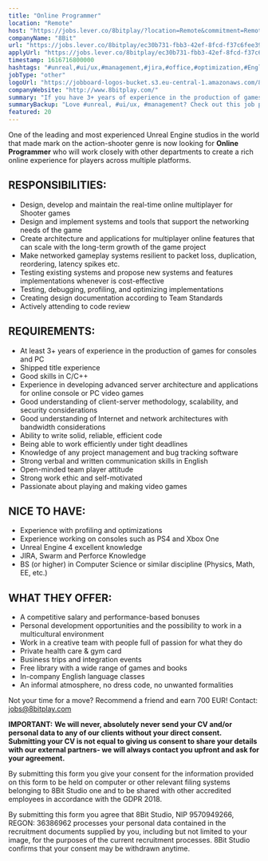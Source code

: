 ```yaml
---
title: "Online Programmer"
location: "Remote"
host: "https://jobs.lever.co/8bitplay/?location=Remote&commitment=Remote"
companyName: "8Bit"
url: "https://jobs.lever.co/8bitplay/ec30b731-fbb3-42ef-8fcd-f37c6fee3988"
applyUrl: "https://jobs.lever.co/8bitplay/ec30b731-fbb3-42ef-8fcd-f37c6fee3988/apply"
timestamp: 1616716800000
hashtags: "#unreal,#ui/ux,#management,#jira,#office,#optimization,#English"
jobType: "other"
logoUrl: "https://jobboard-logos-bucket.s3.eu-central-1.amazonaws.com/8bit"
companyWebsite: "http://www.8bitplay.com/"
summary: "If you have 3+ years of experience in the production of games for consoles and PC, 8Bit is looking for someone with your knowledge."
summaryBackup: "Love #unreal, #ui/ux, #management? Check out this job post!"
featured: 20
---
```


One of the leading and most experienced Unreal Engine studios in the world that made mark on the action-shooter genre is now looking for **Online Programmer** who will work closely with other departments to create a rich online experience for players across multiple platforms.

## RESPONSIBILITIES:

*   Design, develop and maintain the real-time online multiplayer for Shooter games
*   Design and implement systems and tools that support the networking needs of the game
*   Create architecture and applications for multiplayer online features that can scale with the long-term growth of the game project
*   Make networked gameplay systems resilient to packet loss, duplication, reordering, latency spikes etc.
*   Testing existing systems and propose new systems and features implementations whenever is cost-effective
*   Testing, debugging, profiling, and optimizing implementations
*   Creating design documentation according to Team Standards
*   Actively attending to code review

## REQUIREMENTS:

*   At least 3+ years of experience in the production of games for consoles and PC
*   Shipped title experience
*   Good skills in C/C++
*   Experience in developing advanced server architecture and applications for online console or PC video games
*   Good understanding of client-server methodology, scalability, and security considerations
*   Good understanding of Internet and network architectures with bandwidth considerations
*   Ability to write solid, reliable, efficient code
*   Being able to work efficiently under tight deadlines
*   Knowledge of any project management and bug tracking software
*   Strong verbal and written communication skills in English
*   Open-minded team player attitude
*   Strong work ethic and self-motivated
*   Passionate about playing and making video games

## NICE TO HAVE:

*   Experience with profiling and optimizations
*   Experience working on consoles such as PS4 and Xbox One
*   Unreal Engine 4 excellent knowledge
*   JIRA, Swarm and Perforce Knowledge
*   BS (or higher) in Computer Science or similar discipline (Physics, Math, EE, etc.)

## WHAT THEY OFFER:

*   A competitive salary and performance-based bonuses
*   Personal development opportunities and the possibility to work in a multicultural environment
*   Work in a creative team with people full of passion for what they do
*   Private health care & gym card
*   Business trips and integration events
*   Free library with a wide range of games and books
*   In-company English language classes
*   An informal atmosphere, no dress code, no unwanted formalities

Not your time for a move? Recommend a friend and earn 700 EUR! Contact: jobs@8bitplay.com

**IMPORTANT:** **We will never, absolutely never send your CV and/or personal data to any of our clients without your direct consent. Submitting your CV is not equal to giving us consent to share your details with our external partners- we will always contact you upfront and ask for your agreement.**

By submitting this form you give your consent for the information provided on this form to be held on computer or other relevant filing systems belonging to 8Bit Studio one and to be shared with other accredited employees in accordance with the GDPR 2018.

By submitting this form you agree that 8Bit Studio, NIP 9570949266, REGON: 36386962 processes your personal data contained in the recruitment documents supplied by you, including but not limited to your image, for the purposes of the current recruitment processes. 8Bit Studio confirms that your consent may be withdrawn anytime.
